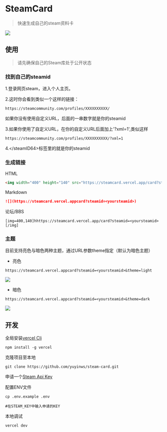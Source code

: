 # SteamCard

> 快速生成自己的steam资料卡

![](https://steamcard.vercel.app/card?steamid=76561198340841543)

## 使用
> 请先确保自己的Steam库处于公开状态
### 找到自己的steamid

1.登录网页steam，进入个人主页。

2.这时你会看到类似一个这样的链接：

```
https://steamcommunity.com/profiles/XXXXXXXXXX/
```

如果你没有使用自定义URL，后面的一串数字就是你的steamid

3.如果你使用了自定义URL，在你的自定义URL后面加上'?xml=1',类似这样

```
https://steamcommunity.com/profiles/XXXXXXXXXX/?xml=1
```

4.<steamID64>\</steamID64>标签里的就是你的steamid

### 生成链接

HTML

```html
<img width="400" height="140" src="https://steamcard.vercel.app/card?steamid=<yoursteamid>"></img>  
```

Markdown

``` markdown
![](https://steamcard.vercel.appcard?steamid=<yoursteamid>)
```

论坛/BBS
```
[img=400,140]hhttps://steamcard.vercel.app/card?steamid=<yoursteamid>[/img]
```

### 主题

目前支持亮色与暗色两种主题，通过URL参数theme指定（默认为暗色主题）

- 亮色

```
https://steamcard.vercel.appcard?steamid=<yoursteamid>&theme=light
```

![](https://steamcard.vercel.app/card?steamid=76561198340841543&theme=light)

- 暗色

```
https://steamcard.vercel.appcard?steamid=<yoursteamid>&theme=dark
```

![](https://steamcard.vercel.app/card?steamid=76561198340841543&theme=dark)

## 开发

全局安装[vercel Cli](https://vercel.com/cli)

``` shell
npm install -g vercel
```

克隆项目至本地

``` shell
git clone https://github.com/yuyinws/steam-card.git
```

申请一个[Steam Api Key](https://steamcommunity.com/dev/apikey)

配置ENV文件

``` shell
cp .env.example .env

#在STEAM_KEY中输入申请的KEY
```

本地调试

``` shell
vercel dev
```

